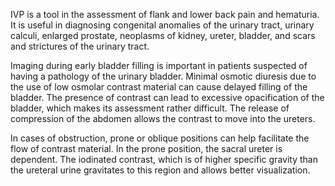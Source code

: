 IVP is a tool in the assessment of flank and lower back pain and hematuria. It is useful in diagnosing congenital anomalies of the urinary tract, urinary calculi, enlarged prostate, neoplasms of kidney, ureter, bladder, and scars and strictures of the urinary tract.

Imaging during early bladder filling is important in patients suspected of having a pathology of the urinary bladder. Minimal osmotic diuresis due to the use of low osmolar contrast material can cause delayed filling of the bladder. The presence of contrast can lead to excessive opacification of the bladder, which makes its assessment rather difficult. The release of compression of the abdomen allows the contrast to move into the ureters.

In cases of obstruction, prone or oblique positions can help facilitate the flow of contrast material. In the prone position, the sacral ureter is dependent. The iodinated contrast, which is of higher specific gravity than the ureteral urine gravitates to this region and allows better visualization.